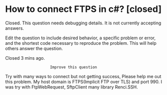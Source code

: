 
# How to connect FTPS in c#? [closed]







Closed. This question needs debugging details. It is not currently accepting answers.
                        
                    










 Edit the question to include desired behavior, a specific problem or error, and the shortest code necessary to reproduce the problem. This will help others answer the question.


Closed 3 mins ago.







                        Improve this question
                    



Try with many ways to connect but not getting success, Please help me out this problem.
My host domain is FTPS(Implicit FTP over TLS) and port 990.
I was try with FtpWebRequest, SftpClient many library Renci.SSH.

        